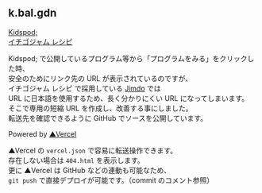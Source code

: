## k.bal.gdn

[Kidspod;](http://kidspod.club/)\
[イチゴジャム レシピ](https://15jamrecipe.jimdofree.com/)

Kidspod; で公開しているプログラム等から「プログラムをみる」をクリックした時、\
安全のためにリンク先の URL が表示されているのですが、\
イチゴジャム レシピ で採用している [Jimdo](https://www.jimdo.com/jp/) では\
URL に日本語を使用するため、長く分かりにくい URL になってしまいます。\
そこで専用の短縮 URL を作成し、改善する事にしました。\
転送先を確認できるように GitHub でソースを公開しています。

Powered by [▲Vercel](https://vercel.com/)

▲Vercel の `vercel.json` で容易に転送操作できます。\
存在しない場合は `404.html` を表示します。\
更に ▲Vercel は GitHub などの連動も可能なため、\
`git push` で直接デプロイが可能です。（commit のコメント参照）
